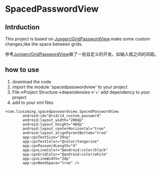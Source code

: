 # SpacedPasswordView
## Intrduction
This project is based on [Jungerr/GridPasswordView](https://github.com/Jungerr/GridPasswordView).make some custom changes,like the space between grids.

参考[Jungerr/GridPasswordView](https://github.com/Jungerr/GridPasswordView)做了一些自定义的开发。如输入框之间的间距。

## how to use
1. download the code
2. import the module 'spacedpasswordview' to your project
3. File->Project Structure->dependensies->'+' add dependency to your project
4. add to your xml files

```
<com.liusiming.spacedpasswordview.SpacedPasswordView
        android:id="@+id/id_custom_password"
        android:layout_width="200dp"
        android:layout_height="40dp"
        android:layout_centerHorizontal="true"
        android:layout_alignParentBottom="true"
        app:cpvTextSize="20sp"
        app:cpvTextColor="@color/tangerine"
        app:cpvPasswordLength="4"
        app:cpvLineColor="@android:color/black"
        app:cpvGridColor="@android:color/white"
        app:cpvLineWidth="2dp"
        app:cpvNeedSpace="true" />
```
